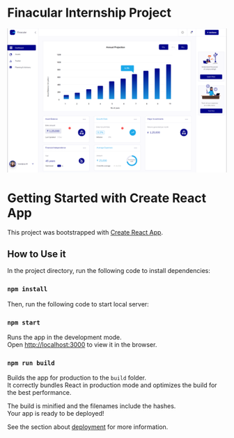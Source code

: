 # Finacular Internship Project

![Alt text](src/assets/image.png "Title")

# Getting Started with Create React App

This project was bootstrapped with [Create React App](https://github.com/facebook/create-react-app).

## How to Use it

In the project directory, run the following code to install dependencies:

### `npm install`

Then, run the following code to start local server:

### `npm start`

Runs the app in the development mode.\
Open [http://localhost:3000](http://localhost:3000) to view it in the browser.


### `npm run build`

Builds the app for production to the `build` folder.\
It correctly bundles React in production mode and optimizes the build for the best performance.

The build is minified and the filenames include the hashes.\
Your app is ready to be deployed!

See the section about [deployment](https://facebook.github.io/create-react-app/docs/deployment) for more information.
